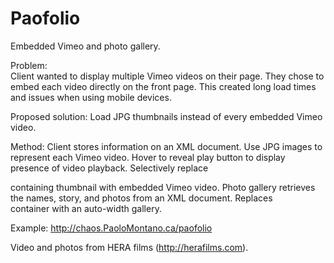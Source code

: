 Paofolio
========

Embedded Vimeo and photo gallery.

Problem:  
Client wanted to display multiple Vimeo videos on their page. 
They chose to embed each video directly on the front page.
This created long load times and issues when using mobile devices.

Proposed solution: 
Load JPG thumbnails instead of every embedded Vimeo video.

Method:
Client stores information on an XML document.
Use JPG images to represent each Vimeo video.
Hover to reveal play button to display presence of video playback.
Selectively replace <div> containing thumbnail with embedded Vimeo video.
Photo gallery retrieves the names, story, and photos from an XML document.
Replaces <div> container with an auto-width gallery.

Example: http://chaos.PaoloMontano.ca/paofolio

Video and photos from HERA films (http://herafilms.com).
